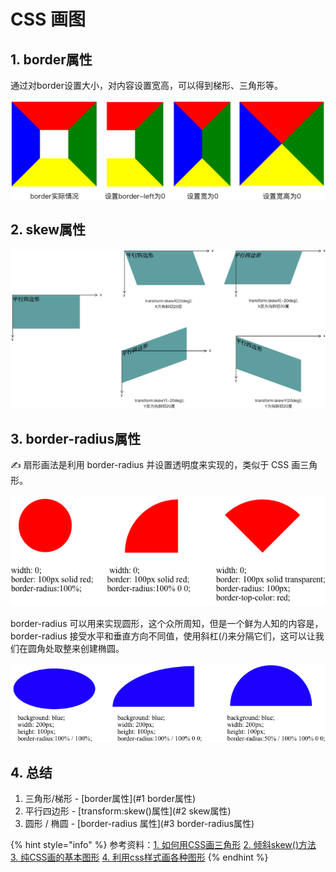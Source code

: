 # CSS 画图

## 1. border属性

通过对border设置大小，对内容设置宽高，可以得到梯形、三角形等。

<img src="./img/pic17.png" style="zoom:67%;" />

## 2. skew属性

<img src="./img/pic18.png" style="zoom:67%;" />

## 3. border-radius属性

✍️ 扇形画法是利用 border-radius 并设置透明度来实现的，类似于 CSS 画三角形。

![](./img/circle.png)

border-radius 可以用来实现圆形，这个众所周知，但是一个鲜为人知的内容是，border-radius 接受水平和垂直方向不同值，使用斜杠(/)来分隔它们，这可以让我们在圆角处取整来创建椭圆。

<img src="./img/tuoyuan.png" style="zoom:90%;" />



## 4. 总结

1. 三角形/梯形 -  [border属性](#1 border属性)
2. 平行四边形 - [transform:skew()属性](#2 skew属性)
3. 圆形 / 椭圆 -  [border-radius 属性](#3 border-radius属性)



{% hint style="info" %} 参考资料：[1. 如何用CSS画三角形](https://www.cnblogs.com/wangjiachen666/p/9462837.html)  [2. 倾斜skew()方法](http://www.lvyestudy.com/css3/css3_9.5.aspx) [3. 纯CSS画的基本图形](https://www.cnblogs.com/zuobaiquan01/p/8582298.html) [4. 利用css样式画各种图形](https://www.cnblogs.com/pigtail/archive/2013/02/17/2914119.html) {% endhint %} 

